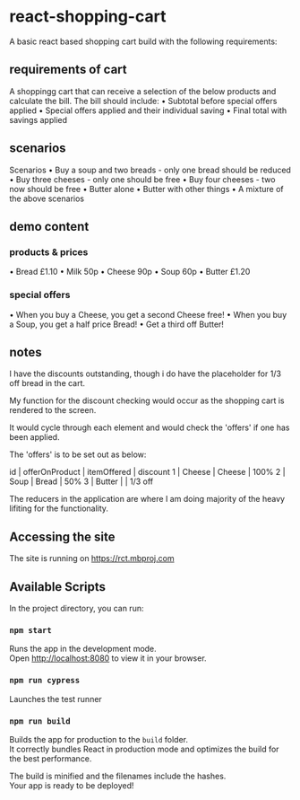 # react-shopping-cart

A basic react based shopping cart build with the following requirements:

## requirements of cart

A shoppingg cart that can receive a selection of the below products and calculate the bill. The bill should include:
• Subtotal before special offers applied
• Special offers applied and their individual saving
• Final total with savings applied

## scenarios

Scenarios
• Buy a soup and two breads - only one bread should be reduced
• Buy three cheeses - only one should be free
• Buy four cheeses - two now should be free
• Butter alone
• Butter with other things
• A mixture of the above scenarios

## demo content

### products & prices

• Bread £1.10
• Milk 50p
• Cheese 90p
• Soup 60p
• Butter £1.20

### special offers

• When you buy a Cheese, you get a second Cheese free!
• When you buy a Soup, you get a half price Bread!
• Get a third off Butter!

## notes

I have the discounts outstanding, though i do have the placeholder for 1/3 off bread in the cart.

My function for the discount checking would occur as the shopping cart is rendered to the screen.

It would cycle through each element and would check the 'offers' if one has been applied.

The 'offers' is to be set out as below:

id | offerOnProduct | itemOffered | discount
1 | Cheese | Cheese | 100%
2 | Soup | Bread | 50%
3 | Butter | | 1/3 off

The reducers in the application are where I am doing majority of the heavy lifiting for the functionality.

## Accessing the site

The site is running on https://rct.mbproj.com

## Available Scripts

In the project directory, you can run:

### `npm start`

Runs the app in the development mode.\
Open [http://localhost:8080](http://localhost:8080) to view it in your browser.

### `npm run cypress`

Launches the test runner

### `npm run build`

Builds the app for production to the `build` folder.\
It correctly bundles React in production mode and optimizes the build for the best performance.

The build is minified and the filenames include the hashes.\
Your app is ready to be deployed!
